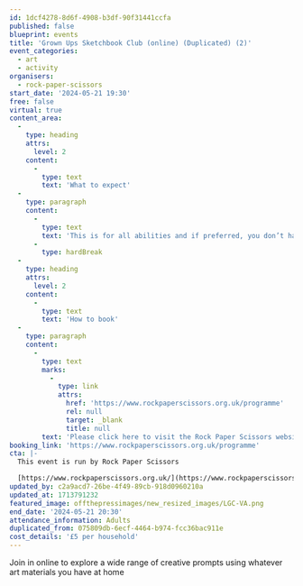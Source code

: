 ```yaml
---
id: 1dcf4278-8d6f-4908-b3df-90f31441ccfa
published: false
blueprint: events
title: 'Grown Ups Sketchbook Club (online) (Duplicated) (2)'
event_categories:
  - art
  - activity
organisers:
  - rock-paper-scissors
start_date: '2024-05-21 19:30'
free: false
virtual: true
content_area:
  -
    type: heading
    attrs:
      level: 2
    content:
      -
        type: text
        text: 'What to expect'
  -
    type: paragraph
    content:
      -
        type: text
        text: 'This is for all abilities and if preferred, you don’t have to be visible or contribute in any way if you choose. Everybody is welcome!'
      -
        type: hardBreak
  -
    type: heading
    attrs:
      level: 2
    content:
      -
        type: text
        text: 'How to book'
  -
    type: paragraph
    content:
      -
        type: text
        marks:
          -
            type: link
            attrs:
              href: 'https://www.rockpaperscissors.org.uk/programme'
              rel: null
              target: _blank
              title: null
        text: 'Please click here to visit the Rock Paper Scissors website and book your place.'
booking_link: 'https://www.rockpaperscissors.org.uk/programme'
cta: |-
  This event is run by Rock Paper Scissors

  [https://www.rockpaperscissors.org.uk/](https://www.rockpaperscissors.org.uk/)
updated_by: c2a9acd7-26be-4f49-89cb-918d0960210a
updated_at: 1713791232
featured_image: offthepressimages/new_resized_images/LGC-VA.png
end_date: '2024-05-21 20:30'
attendance_information: Adults
duplicated_from: 075809db-6ecf-4464-b974-fcc36bac911e
cost_details: '£5 per household'
---
```

Join in online to explore a wide range of creative prompts using whatever art materials you have at home